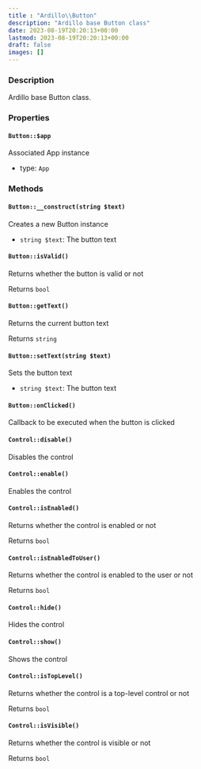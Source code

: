```yaml
---
title : "Ardillo\\Button"
description: "Ardillo base Button class"
date: 2023-08-19T20:20:13+00:00
lastmod: 2023-08-19T20:20:13+00:00
draft: false
images: []
---
```

### Description

Ardillo base Button class.

### Properties

#### `Button::$app`

Associated App instance

 * type: `App`



### Methods

#### `Button::__construct(string $text)`

Creates a new Button instance

 * `string $text`: The button text


#### `Button::isValid()`

Returns whether the button is valid or not


Returns `bool`



#### `Button::getText()`

Returns the current button text


Returns `string`



#### `Button::setText(string $text)`

Sets the button text

 * `string $text`: The button text


#### `Button::onClicked()`

Callback to be executed when the button is clicked



#### `Control::disable()`

Disables the control



#### `Control::enable()`

Enables the control



#### `Control::isEnabled()`

Returns whether the control is enabled or not


Returns `bool`



#### `Control::isEnabledToUser()`

Returns whether the control is enabled to the user or not


Returns `bool`



#### `Control::hide()`

Hides the control



#### `Control::show()`

Shows the control



#### `Control::isTopLevel()`

Returns whether the control is a top-level control or not


Returns `bool`



#### `Control::isVisible()`

Returns whether the control is visible or not


Returns `bool`



